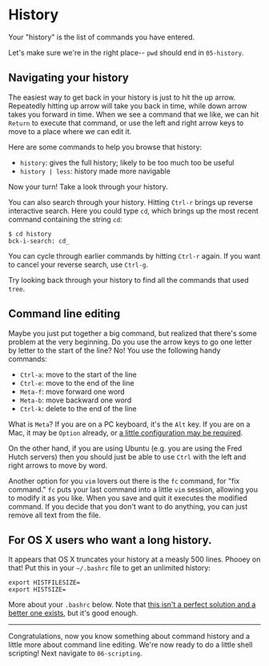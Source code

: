 # History

Your "history" is the list of commands you have entered.

Let's make sure we're in the right place-- `pwd` should end in `05-history`.

## Navigating your history

The easiest way to get back in your history is just to hit the up arrow.
Repeatedly hitting up arrow will take you back in time, while down arrow takes you forward in time.
When we see a command that we like, we can hit `Return` to execute that command, or use the left and right arrow keys to move to a place where we can edit it.

Here are some commands to help you browse that history:

* `history`: gives the full history; likely to be too much too be useful
* `history | less`: history made more navigable

Now your turn!
Take a look through your history.

You can also search through your history.
Hitting `Ctrl-r` brings up reverse interactive search.
Here you could type `cd`, which brings up the most recent command containing the string `cd`:

```
$ cd history
bck-i-search: cd_
```

You can cycle through earlier commands by hitting `Ctrl-r` again.
If you want to cancel your reverse search, use `Ctrl-g`.

Try looking back through your history to find all the commands that used `tree`.


## Command line editing

Maybe you just put together a big command, but realized that there's some problem at the very beginning.
Do you use the arrow keys to go one letter by letter to the start of the line?
No!
You use the following handy commands:

* `Ctrl-a`: move to the start of the line
* `Ctrl-e`: move to the end of the line
* `Meta-f`: move forward one word
* `Meta-b`: move backward one word
* `Ctrl-k`: delete to the end of the line

What is `Meta`?
If you are on a PC keyboard, it's the `Alt` key.
If you are on a Mac, it may be `Option` already, or [a little configuration may be required](http://osxdaily.com/2013/02/01/use-option-as-meta-key-in-mac-os-x-terminal/).

On the other hand, if you are using Ubuntu (e.g. you are using the Fred Hutch servers) then you should just be able to use `Ctrl` with the left and right arrows to move by word.

Another option for you `vim` lovers out there is the `fc` command, for "fix command."
`fc` puts your last command into a little `vim` session, allowing you to modify it as you like.
When you save and quit it executes the modified command.
If you decide that you don't want to do anything, you can just remove all text from the file.


## For OS X users who want a long history.

It appears that OS X truncates your history at a measly 500 lines.
Phooey on that!
Put this in your `~/.bashrc` file to get an unlimited history:

```
export HISTFILESIZE=
export HISTSIZE=
```

More about your `.bashrc` below.
Note that [this isn't a perfect solution and a better one exists](http://superuser.com/a/664061), but it's good enough.


---

Congratulations, now you know something about command history and a little more about command line editing.
We're now ready to do a little shell scripting!
Next navigate to `06-scripting`.
